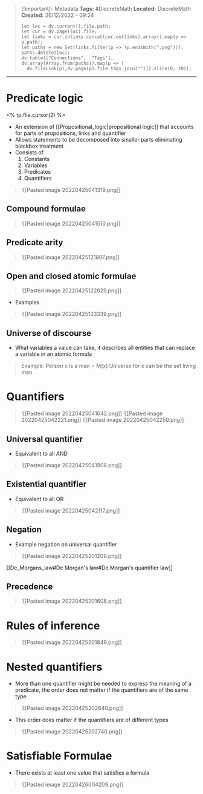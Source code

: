 > [!important]- Metadata
> **Tags:** #DiscreteMath 
> **Located:** DiscreteMath
> **Created:** 26/12/2022 - 09:24
> ```dataviewjs
>let loc = dv.current().file.path;
>let cur = dv.page(loc).file;
>let links = cur.inlinks.concat(cur.outlinks).array().map(p => p.path);
>let paths = new Set(links.filter(p => !p.endsWith(".png")));
>paths.delete(loc);
>dv.table(["Connections",  "Tags"], dv.array(Array.from(paths)).map(p => [
>   dv.fileLink(p),dv.page(p).file.tags.join("")]).slice(0, 20));
> ```

___
# Predicate logic
<% tp.file.cursor(2) %>
- An extension of [[Propositional_logic|propositional logic]] that accounts for parts of propositions, links and quantifier
- Allows statements to be decomposed into smaller parts eliminating blackbox treatment
- Consists of 
    1. Constants
    2. Variables
    3. Predicates
    4. Quantifiers

>![[Pasted image 20220425041319.png]]


## Compound formulae
>![[Pasted image 20220425041510.png]]

## Predicate arity
>![[Pasted image 20220425121807.png]]

## Open and closed atomic formulae 
>![[Pasted image 20220425122829.png]]
- Examples

>![[Pasted image 20220425123339.png]]

## Universe of discourse 
- What variables a value can take, it describes all entities that can replace a variable in an atomic formula
>Example:
>Person x is a man = M(x) 
>Universe for x can be the set living men

# Quantifiers 
>![[Pasted image 20220425041642.png]]
>![[Pasted image 20220425042221.png]]
>![[Pasted image 20220425042250.png]]

## Universal quantifier 
- Equivalent to all AND
>![[Pasted image 20220425041908.png]]


## Existential quantifier 
- Equivalent to all OR
>![[Pasted image 20220425042117.png]]

## Negation
- Example negation on universal quantifier 

>![[Pasted image 20220425201209.png]]

[[De_Morgans_law#De Morgan's law#De Morgan's quantifier law]]

## Precedence 
>![[Pasted image 20220425201608.png]]

# Rules of inference 
>![[Pasted image 20220425201849.png]]

# Nested quantifiers
- More than one quantifier might be needed to express the meaning of a predicate, the order does not matter if the quantifiers are of the same type

>![[Pasted image 20220425202640.png]]

- This order does matter if the quantifiers are of different types

>![[Pasted image 20220425202740.png]]

# Satisfiable Formulae
- There exists at least one value that satisfies a formula

>![[Pasted image 20220426004209.png]]


